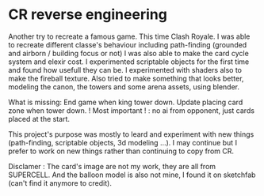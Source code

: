 # CR reverse engineering

Another try to recreate a famous game. This time Clash Royale.
I was able to recreate different classe's behaviour including path-finding (grounded and airborn / building focus or not)
I was also able to make the card cycle system and elexir cost.
I experimented scriptable objects for the first time and found how usefull they can be.
I experimented with shaders also to make the fireball texture.
Also tried to make something that looks better, modeling the canon, the towers and some arena assets, using blender.

What is missing:
End game when king tower down.
Update placing card zone when tower down.
! Most important ! : no ai from opponent, just cards placed at the start.

This project's purpose was mostly to leard and experiment with new things (path-finding, scriptable objects, 3d modeling ...). I may continue but I prefer to work on new things rather than continuing to copy from CR. 

Disclamer : 
The card's image are not my work, they are all from SUPERCELL. And the balloon model is also not mine, I found it on sketchfab (can't find it anymore to credit).
